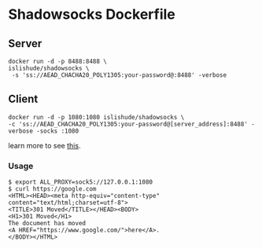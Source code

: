 # Shadowsocks Dockerfile

## Server

```
docker run -d -p 8488:8488 \
islishude/shadowsocks \
 -s 'ss://AEAD_CHACHA20_POLY1305:your-password@:8488' -verbose
```

## Client

```
docker run -d -p 1080:1080 islishude/shadowsocks \
-c 'ss://AEAD_CHACHA20_POLY1305:your-password@[server_address]:8488' -verbose -socks :1080
```

learn more to see [this](https://github.com/shadowsocks/go-shadowsocks2/blob/master/README.md).

### Usage

```console
$ export ALL_PROXY=sock5://127.0.0.1:1080
$ curl https://google.com
<HTML><HEAD><meta http-equiv="content-type" content="text/html;charset=utf-8">
<TITLE>301 Moved</TITLE></HEAD><BODY>
<H1>301 Moved</H1>
The document has moved
<A HREF="https://www.google.com/">here</A>.
</BODY></HTML>
```
